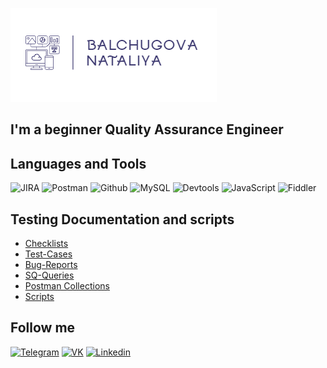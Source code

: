 [![Header](https://github.com/NataliyaBalchugova/NataliyaBalchugova/blob/master/assets/horizontal_on_white_by_logaster.png)](https://github.com/NataliyaBalchugova)

## I'm a beginner Quality Assurance Engineer

## Languages and Tools
![JIRA](https://img.shields.io/badge/-JIRA-090909?style=for-the-badge&logo=jira&logoColor=2684FF)
![Postman](https://img.shields.io/badge/-Postman-090909?style=for-the-badge&logo=postman&logoColor=FF6C37)
![Github](https://img.shields.io/badge/-Github-090909?style=for-the-badge&logo=github&logoColor=79309C)
![MySQL](https://img.shields.io/badge/-MySQL-090909?style=for-the-badge&logo=mysql&logoColor=007979)
![Devtools](https://img.shields.io/badge/-Devtools-090909?style=for-the-badge&logo=googlechrome&logoColor=F8BF1D)
![JavaScript](https://img.shields.io/badge/-JavaScript-090909?style=for-the-badge&logo=JavaScript&logoColor=EFD81D)
![Fiddler](https://img.shields.io/badge/-Fiddler-090909?style=for-the-badge&logo=Fiddler&logoColor=EFD81D)


## Testing Documentation and scripts

- [Checklists](https://github.com/NataliyaBalchugova/Checklists.git)
- [Test-Cases](https://github.com/NataliyaBalchugova/Test-Cases.git)
- [Bug-Reports](https://github.com/NataliyaBalchugova/Bug-Reports.git)
- [SQ-Queries](https://github.com/NataliyaBalchugova/SQL-Queries.git)
- [Postman Collections](https://github.com/NataliyaBalchugova/Postman-Collections.git)
- [Scripts](https://github.com/NataliyaBalchugova/Scripts.git)


## Follow me
[![Telegram](https://img.shields.io/badge/-Telegram-090909?style=for-the-badge&logo=Telegram&logoColor=2684FF)](https://t.me/Nattie_2802)
[![VK](https://img.shields.io/badge/-VK-090909?style=for-the-badge&logo=VK&logoColor=0177FF)](https://vk.com/nattie_bal)
[![Linkedin](https://img.shields.io/badge/-Linkedin-090909?style=for-the-badge&logo=Linkedin&logoColor=0A63BC)](https://www.linkedin.com/in/%D0%BD%D0%B0%D1%82%D0%B0%D0%BB%D1%8C%D1%8F-%D0%B1-728aa323b)